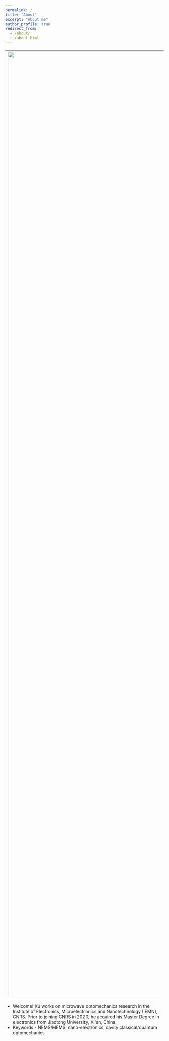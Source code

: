 ```yaml
---
permalink: /
title: "About"
excerpt: "About me"
author_profile: true
redirect_from: 
  - /about/
  - /about.html
---
```


|<img src="https://haoxsia.github.io/images/2023-01-01-length-scale01.jpg?raw=true" alt="Photo" style="width: 3000px;"/>|
|---|

* Welcome! Xu works on microwave optomechanics research in the Institute of Electronics, Microelectronics and Nanotechnology (IEMN), CNRS. Prior to joining CNRS in 2020, he acquired his Master Degree in electronics from Jiaotong  University, Xi'an, China.
* Keywords - NEMS/MEMS, nano-electronics, cavity classical/quantum optomechanics

